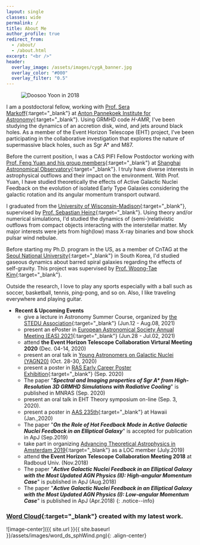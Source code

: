 ```yaml
---
layout: single
classes: wide
permalink: /
title: About Me
author_profile: true
redirect_from: 
  - /about/
  - /about.html
excerpt: "<br />"
header:
  overlay_image: /assets/images/cygA_banner.jpg
  overlay_color: "#000"
  overlay_filter: "0.5"
---
```


<!-- {% include figure image_path="/assets/images/ds_phot.jpg" alt="Doosoo Yoon in 2018" %}{: .align-right} -->

<figure style="width: 300px" class="align-right">
  <img src="{{ site.url }}{{ site.baseurl }}/assets/images/ds_phot.jpg" alt="Doosoo Yoon in 2018">
  <!-- <figcaption>Itty-bitty caption.</figcaption> -->
</figure>

I am a postdoctoral fellow, working with [Prof. Sera Markoff](http://www.seramarkoff.com/){:target="_blank"} at [Anton Pannekoek Institute for Astronomy](http://api.uva.nl/){:target="_blank"}.
Using GRMHD code _H-AMR_, I've been studying the dynamics of an accretion disk, wind, and jets around black holes. As a member of the Event Horizon Telescope (EHT) project,
I've been participating in the collaborative investigation that explores the nature of supermassive black holes, such as Sgr A* and M87.

Before the current position,
I was a CAS PIFI Fellow Postdoctor working with [Prof. Feng Yuan and his group members](http://center.shao.ac.cn/fyuan){:target="_blank"} at [Shanghai Astronomical Observatory](http://english.shao.cas.cn/){:target="_blank"}.
I truly have diverse interests in astrophysical outflows and their impact on the environment. With Prof. Yuan, I have
studied theoretically the effects of Active Galactic Nuclei Feedback on the evolution of isolated Early Type Galaxies
considering the galactic rotation and its angular momentum transport outward. 

I graduated from the [University of Wisconsin-Madison](http://www.astro.wisc.edu/){:target="_blank"}, supervised by [Prof. Sebastian Heinz](http://www.astro.wisc.edu/~heinzs){:target="_blank"}.
Using theory and/or numerical simulations, I'd studied the dynamics of (semi-)relativistic 
outflows from compact objects interacting with the interstellar matter. My major interests were
jets from high(low) mass X-ray binaries and bow shock pulsar wind nebulae.

Before starting my Ph.D. program in the US, as a member of CnTAG at the [Seoul National University](http://astro2.snu.ac.kr/e_main.php){:target="_blank"} in South Korea, 
I'd studied gaseous dynamics about barred spiral galaxies
regarding the effects of self-gravity.
This project was supervised by [Prof. Woong-Tae Kim](http://astro.snu.ac.kr/~wkim/){:target="_blank"}.

Outside the research, I love to play any sports especially with a ball such as soccer, basketball, 
tennis, ping-pong, and so on. Also, I like traveling everywhere and playing guitar.


* **Recent & Upcoming Events** 
   * give a lecture in Astronomy Summer Course, organized by [the STEDU Association](https://www.steduassociation.com/){:target="_blank"} (Jun.12 - Aug.08, 2021)
   * present an ePoster in [European Astronomical Society Annual Meeting (EAS) 2021](https://eas.unige.ch/EAS2021/){:target="_blank"} (Jun.28 - Jul.02, 2021)
   * attend **the Event Horizon Telescope Collaboration Virtural Meeting 2020** (Dec. 04-14, 2020)
   * present an oral talk in [Young Astronomers on Galactic Nuclei (YAGN20)](https://indico.nbi.ku.dk/event/1305/) (Oct. 28-30, 2020)
   * present a poster in [RAS Early Career Poster Exhibition](https://ras.ac.uk/ras-2020-posters){:target="_blank"} (Sep. 2020)
   * The paper "***Spectral and Imaging properties of Sgr A\* from High-Resolution 3D GRMHD Simulations with Radiative Cooling***" is published in MNRAS (Sep. 2020)
   * present an oral talk in EHT Theory symposium on-line (Sep. 3, 2020). 
   * present a poster in [AAS 235th](https://aas.org/meetings/aas235){:target="_blank"} at Hawaii (Jan.,2020)
   * The paper "***On the Role of Hot Feedback Mode in Active Galactic Nuclei Feedback in an Elliptical Galaxy***" is accepted for publication in ApJ (Sep.2019)
   * take part in organizing [Advancing Theoretical Astrophysics in Amsterdam 2019](https://collectiveastronomy.github.io/advancingtheoastro/){:target="_blank"} as a LOC member (July.2019) 
   * attend **the Event Horizon Telescope Collaboration Meeting 2018** at Radboud Univ. (Nov.2018)
   * The paper "***Active Galactic Nuclei Feedback in an Elliptical Galaxy with the Most Updated AGN Physics (II): High-angular Momentum Case***" is published in ApJ (Aug.2018)
   * The paper "***Active Galactic Nuclei Feedback in an Elliptical Galaxy with the Most Updated AGN Physics (I): Low-angular Momentum Case***" is published in ApJ (Apr.2018)
{: .notice--info}
<!--   
   * present a seminar talk at the University of Iowa, Iowa city (Sep. 5, 2017)
   * present a poster in [HEAD meeting 16th](http://aas.org/meetings/head16){:target="_blank"} at Idaho (Aug.20-24,2017)
   * present an oral talk in Accreting black holes and AGN feedback conference at Harbin (Jul.24-27,2017) 
   * present an oral talk in [APRIM Conference](http://www.aprim2017.tw/){:target="_blank"} at Taiwan (Jul.3-7,2017)
   * present an oral talk in key laboratory meeting at Taiwan (Jul.1-3,2017)
   * The paper "***Bow-shock Pulsar Wind Nebulae Passing Through Density Discontinuities***" is published in MNRAS (Jan.2017)
   * award the [NSFC Research Fund for Young International Scientists](http://www.nsfc.gov.cn/publish/portal0/tab38/info51758.htm){:target="_blank"} (Aug.18,2016)
   * attend the Cloudy Workshop at Shandong University (Jun. 20, 2016)
   * The paper "***Formation of Recollimation Shocks in Jets of High-mass X-ray Binaries***" is published in MNRAS (Jan.2016)
   * present an oral talk in [Astrophysics Symposium](http://astrophysics.csp.escience.cn/dct/page/1) at Suzhou, China (Dec.4-6,2015)
   * award [CAS PIFI Fellowship](http://english.bic.cas.cn/AF/Fe/201507/t20150723_150727.html) starting from Jan., 2016
   * start postdoctoral position at Shanghai Astronomical Observatory (Nov.01,2015)
   * The paper "*Global Simulations of the Interaction of Microquasar Jets with a Stellar wind in High-Mass X-ray Binaries*" is accepted to ApJ (Jan.06,2015) 
   * award [Vilas Conference Presentation Fund](http://grad.wisc.edu/pd/vilas/conference/) 2014 Fall at UW-Madison
   * present a poster in [AAS 225th](http://aas.org/meetings/aas225) at Seattle, WA (Jan.04-08,2015)
   * present a poster in [Chandra Sience Symposium](http://cxc.harvard.edu/symposium_2014/) at Boston, MA (Nov.18-21,2014)
   * award the allocation of high-end computational resources in [the XSEDE](https://www.xsede.org/) starting from Sep., 2014
   * present an oral talk in  [APRIM 2014](http://www.aprim2014.org/) at DaeJeon in South Korea (Aug.18-22,2014)
   * present a poster in [HEAD meeting 14th](http://aas.org/meetings/head14) at Chicago (Aug.17-21,2014)
   * award [AAS International Travel Grant](http://aas.org/grants-and-prizes/international-travel-grants) for APRIM 2014 meeting
   * award [Vilas Conference Presentation Fund](http://grad.wisc.edu/pd/vilas/conference/) 2014 Spring at UW-Madison
   * present a poster in [AAS 223rd](http://aas.org/meetings/223rd-aas-meeting-washington-dc) at Washington (Jan.,2014) 
-->


### [Word Cloud](https://amueller.github.io/word_cloud/){:target="_blank"} created with my latest work.

![image-center]({{ site.url }}{{ site.baseurl }}/assets/images/word_ds_sphWind.png){: .align-center}

<!-- {% include figure image_path="/assets/images/word_ds_sphWind.png" alt="microquasar jet" %}{: .align-center} -->

